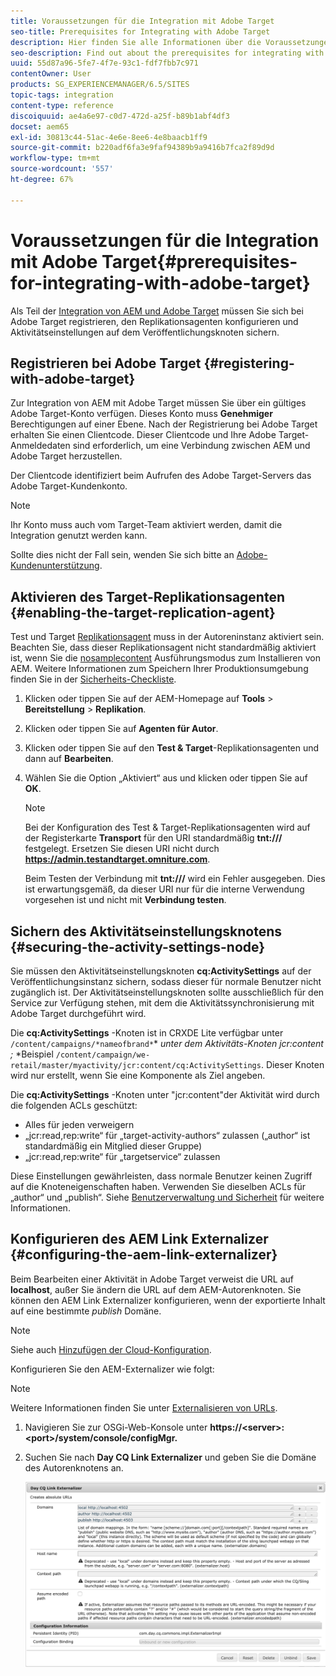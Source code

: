 ```yaml
---
title: Voraussetzungen für die Integration mit Adobe Target
seo-title: Prerequisites for Integrating with Adobe Target
description: Hier finden Sie alle Informationen über die Voraussetzungen für die Integration mit Adobe Target.
seo-description: Find out about the prerequisites for integrating with Adobe Target.
uuid: 55d87a96-5fe7-4f7e-93c1-fdf7fbb7c971
contentOwner: User
products: SG_EXPERIENCEMANAGER/6.5/SITES
topic-tags: integration
content-type: reference
discoiquuid: ae4a6e97-c0d7-472d-a25f-b89b1abf4df3
docset: aem65
exl-id: 30813c44-51ac-4e6e-8ee6-4e8baacb1ff9
source-git-commit: b220adf6fa3e9faf94389b9a9416b7fca2f89d9d
workflow-type: tm+mt
source-wordcount: '557'
ht-degree: 67%

---
```


# Voraussetzungen für die Integration mit Adobe Target{#prerequisites-for-integrating-with-adobe-target}

Als Teil der [Integration von AEM und Adobe Target](/help/sites-administering/target.md) müssen Sie sich bei Adobe Target registrieren, den Replikationsagenten konfigurieren und Aktivitätseinstellungen auf dem Veröffentlichungsknoten sichern.

## Registrieren bei Adobe Target {#registering-with-adobe-target}

Zur Integration von AEM mit Adobe Target müssen Sie über ein gültiges Adobe Target-Konto verfügen. Dieses Konto muss **Genehmiger** Berechtigungen auf einer Ebene. Nach der Registrierung bei Adobe Target erhalten Sie einen Clientcode. Dieser Clientcode und Ihre Adobe Target-Anmeldedaten sind erforderlich, um eine Verbindung zwischen AEM und Adobe Target herzustellen.

Der Clientcode identifiziert beim Aufrufen des Adobe Target-Servers das Adobe Target-Kundenkonto.

>[!NOTE]
>
>Ihr Konto muss auch vom Target-Team aktiviert werden, damit die Integration genutzt werden kann.
>
>Sollte dies nicht der Fall sein, wenden Sie sich bitte an [Adobe-Kundenunterstützung](https://docs.adobe.com/content/help/en/target/using/cmp-resources-and-contact-information.html).

## Aktivieren des Target-Replikationsagenten {#enabling-the-target-replication-agent}

Test und Target [Replikationsagent](/help/sites-deploying/replication.md) muss in der Autoreninstanz aktiviert sein. Beachten Sie, dass dieser Replikationsagent nicht standardmäßig aktiviert ist, wenn Sie die [nosamplecontent](/help/sites-deploying/configure-runmodes.md#using-samplecontent-and-nosamplecontent) Ausführungsmodus zum Installieren von AEM. Weitere Informationen zum Speichern Ihrer Produktionsumgebung finden Sie in der [Sicherheits-Checkliste](/help/sites-administering/security-checklist.md).

1. Klicken oder tippen Sie auf der AEM-Homepage auf **Tools** > **Bereitstellung** > **Replikation**.
1. Klicken oder tippen Sie auf **Agenten für Autor**.
1. Klicken oder tippen Sie auf den **Test &amp; Target**-Replikationsagenten und dann auf **Bearbeiten**.
1. Wählen Sie die Option „Aktiviert“ aus und klicken oder tippen Sie auf **OK**.

   >[!NOTE]
   >
   >Bei der Konfiguration des Test &amp; Target-Replikationsagenten wird auf der Registerkarte **Transport** für den URI standardmäßig **tnt:///** festgelegt. Ersetzen Sie diesen URI nicht durch **https://admin.testandtarget.omniture.com**.
   >
   >Beim Testen der Verbindung mit **tnt:///** wird ein Fehler ausgegeben. Dies ist erwartungsgemäß, da dieser URI nur für die interne Verwendung vorgesehen ist und nicht mit **Verbindung testen**.

## Sichern des Aktivitätseinstellungsknotens {#securing-the-activity-settings-node}

Sie müssen den Aktivitätseinstellungsknoten **cq:ActivitySettings** auf der Veröffentlichungsinstanz sichern, sodass dieser für normale Benutzer nicht zugänglich ist. Der Aktivitätseinstellungsknoten sollte ausschließlich für den Service zur Verfügung stehen, mit dem die Aktivitätssynchronisierung mit Adobe Target durchgeführt wird.

Die **cq:ActivitySettings** -Knoten ist in CRXDE Lite verfügbar unter `/content/campaigns/*nameofbrand*`* *unter dem Aktivitäts-Knoten jcr:content ;* *Beispiel `/content/campaign/we-retail/master/myactivity/jcr:content/cq:ActivitySettings`. Dieser Knoten wird nur erstellt, wenn Sie eine Komponente als Ziel angeben.

Die **cq:ActivitySettings** -Knoten unter &quot;jcr:content&quot;der Aktivität wird durch die folgenden ACLs geschützt:

* Alles für jeden verweigern
* „jcr:read,rep:write“ für „target-activity-authors“ zulassen („author“ ist standardmäßig ein Mitglied dieser Gruppe)
* „jcr:read,rep:write“ für „targetservice“ zulassen

Diese Einstellungen gewährleisten, dass normale Benutzer keinen Zugriff auf die Knoteneigenschaften haben. Verwenden Sie dieselben ACLs für „author“ und „publish“. Siehe [Benutzerverwaltung und Sicherheit](/help/sites-administering/security.md) für weitere Informationen.

## Konfigurieren des AEM Link Externalizer {#configuring-the-aem-link-externalizer}

Beim Bearbeiten einer Aktivität in Adobe Target verweist die URL auf **localhost**, außer Sie ändern die URL auf dem AEM-Autorenknoten. Sie können den AEM Link Externalizer konfigurieren, wenn der exportierte Inhalt auf eine bestimmte *publish* Domäne.

>[!NOTE]
>
>Siehe auch [Hinzufügen der Cloud-Konfiguration](/help/sites-administering/experience-fragments-target.md#add-the-cloud-configuration).

Konfigurieren Sie den AEM-Externalizer wie folgt:

>[!NOTE]
>
>Weitere Informationen finden Sie unter [Externalisieren von URLs](/help/sites-developing/externalizer.md).

1. Navigieren Sie zur OSGi-Web-Konsole unter **https://&lt;server>:&lt;port>/system/console/configMgr.**
1. Suchen Sie nach **Day CQ Link Externalizer** und geben Sie die Domäne des Autorenknotens an.

   ![chlimage_1-120](assets/aem-externalizer-01.png)
